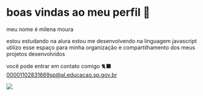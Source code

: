 # boas vindas ao meu perfil 🖤

meu nome é milena moura

estou estudando na alura
estou me desenvolvendo na linguagem javascript
utilizo esse espaço para minha organização e compartilhamento dos meus projetos desenvolvidos

você pode entrar em contato comigo 🐈‍⬛
00001102831669sp@al.educacao.sp.gov.br

![](https://media.tenor.com/8RU0fBqotN0AAAAi/ryan-gosling.gif)
